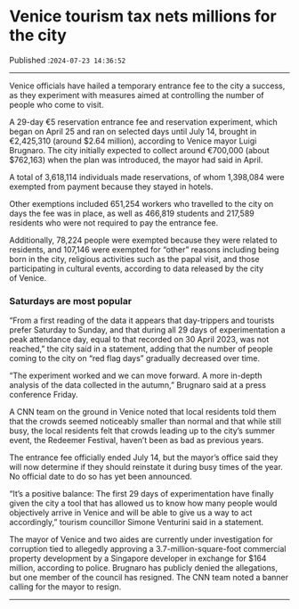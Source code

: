 # Venice tourism tax nets millions for the city

Published :`2024-07-23 14:36:52`

---

Venice officials have hailed a temporary entrance fee to the city a success, as they experiment with measures aimed at controlling the number of people who come to visit.

A 29-day €5 reservation entrance fee and reservation experiment, which began on April 25 and ran on selected days until July 14, brought in €2,425,310 (around $2.64 million), according to Venice mayor Luigi Brugnaro. The city initially expected to collect around €700,000 (about $762,163) when the plan was introduced, the mayor had said in April.

A total of 3,618,114 individuals made reservations, of whom 1,398,084 were exempted from payment because they stayed in hotels.

Other exemptions included 651,254 workers who travelled to the city on days the fee was in place, as well as 466,819 students and 217,589 residents who were not required to pay the entrance fee.

Additionally, 78,224 people were exempted because they were related to residents, and 107,146 were exempted for “other” reasons including being born in the city, religious activities such as the papal visit, and those participating in cultural events, according to data released by the city of Venice.

### Saturdays are most popular

“From a first reading of the data it appears that day-trippers and tourists prefer Saturday to Sunday, and that during all 29 days of experimentation a peak attendance day, equal to that recorded on 30 April 2023, was not reached,” the city said in a statement, adding that the number of people coming to the city on “red flag days” gradually decreased over time.

“The experiment worked and we can move forward. A more in-depth analysis of the data collected in the autumn,” Brugnaro said at a press conference Friday.

A CNN team on the ground in Venice noted that local residents told them that the crowds seemed noticeably smaller than normal and that while still busy, the local residents felt that crowds leading up to the city’s summer event, the Redeemer Festival, haven’t been as bad as previous years.

The entrance fee officially ended July 14, but the mayor’s office said they will now determine if they should reinstate it during busy times of the year. No official date to do so has yet been announced.

“It’s a positive balance: The first 29 days of experimentation have finally given the city a tool that has allowed us to know how many people would objectively arrive in Venice and will be able to give us a way to act accordingly,” tourism councillor Simone Venturini said in a statement.

The mayor of Venice and two aides are currently under investigation for corruption tied to allegedly approving a 3.7-million-square-foot commercial property development by a Singapore developer in exchange for $164 million, according to police. Brugnaro has publicly denied the allegations, but one member of the council has resigned. The CNN team noted a banner calling for the mayor to resign.

---


